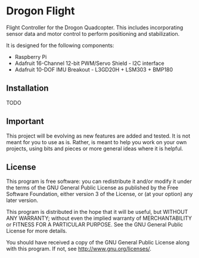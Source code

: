 Drogon Flight
=============

Flight Controller for the Drogon Quadcopter. This includes incorporating
sensor data and motor control to perform positioning and stabilization.

It is designed for the following components:

  * Raspberry Pi
  * Adafruit 16-Channel 12-bit PWM/Servo Shield - I2C interface
  * Adafruit 10-DOF IMU Breakout - L3GD20H + LSM303 + BMP180 


Installation
---------------------

TODO

Important
---------------------

This project will be evolving as new features are added and tested. It is not 
meant for you to use as is. Rather, is meant to help you work on your own 
projects, using bits and pieces or more general ideas where it is helpful.


License
---------------------

This program is free software: you can redistribute it and/or modify
it under the terms of the GNU General Public License as published by
the Free Software Foundation, either version 3 of the License, or
(at your option) any later version.

This program is distributed in the hope that it will be useful,
but WITHOUT ANY WARRANTY; without even the implied warranty of
MERCHANTABILITY or FITNESS FOR A PARTICULAR PURPOSE.  See the
GNU General Public License for more details.

You should have received a copy of the GNU General Public License
along with this program.  If not, see <http://www.gnu.org/licenses/>.

